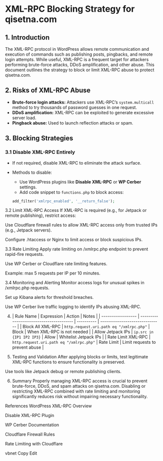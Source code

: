 # XML-RPC Blocking Strategy for qisetna.com

## 1. Introduction  
The XML-RPC protocol in WordPress allows remote communication and execution of commands such as publishing posts, pingbacks, and remote login attempts. While useful, XML-RPC is a frequent target for attackers performing brute-force attacks, DDoS amplification, and other abuse. This document outlines the strategy to block or limit XML-RPC abuse to protect qisetna.com.

## 2. Risks of XML-RPC Abuse  
- **Brute-force login attacks:** Attackers use XML-RPC’s `system.multicall` method to try thousands of password guesses in one request.  
- **DDoS amplification:** XML-RPC can be exploited to generate excessive server load.  
- **Pingback abuse:** Used to launch reflection attacks or spam.  

## 3. Blocking Strategies

### 3.1 Disable XML-RPC Entirely  
- If not required, disable XML-RPC to eliminate the attack surface.  
- Methods to disable:  
  - Use WordPress plugins like **Disable XML-RPC** or **WP Cerber** settings.  
  - Add code snippet to `functions.php` to block access:

  ```php
  add_filter('xmlrpc_enabled', '__return_false');
3.2 Limit XML-RPC Access
If XML-RPC is required (e.g., for Jetpack or remote publishing), restrict access:

Use Cloudflare firewall rules to allow XML-RPC access only from trusted IPs (e.g., Jetpack servers).

Configure .htaccess or Nginx to limit access or block suspicious IPs.

3.3 Rate Limiting
Apply rate limiting on /xmlrpc.php endpoint to prevent rapid-fire requests.

Use WP Cerber or Cloudflare rate limiting features.

Example: max 5 requests per IP per 10 minutes.

3.4 Monitoring and Alerting
Monitor access logs for unusual spikes in /xmlrpc.php requests.

Set up Kibana alerts for threshold breaches.

Use WP Cerber live traffic logging to identify IPs abusing XML-RPC.

4. | Rule Name          | Expression                               | Action     | Notes                           |
| ------------------ | ---------------------------------------- | ---------- | ------------------------------- |
| Block All XML-RPC  | `http.request.uri.path eq "/xmlrpc.php"` | Block      | When XML-RPC is not needed      |
| Allow Jetpack IPs  | `ip.src in {IP1 IP2 IP3}`                | Allow      | Whitelist Jetpack IPs           |
| Rate Limit XML-RPC | `http.request.uri.path eq "/xmlrpc.php"` | Rate Limit | Limit requests to prevent abuse |


5. Testing and Validation
After applying blocks or limits, test legitimate XML-RPC functions to ensure functionality is preserved.

Use tools like Jetpack debug or remote publishing clients.

6. Summary
Properly managing XML-RPC access is crucial to prevent brute-force, DDoS, and spam attacks on qisetna.com. Disabling or restricting XML-RPC combined with rate limiting and monitoring significantly reduces risk without impairing necessary functionality.

References
WordPress XML-RPC Overview

Disable XML-RPC Plugin

WP Cerber Documentation

Cloudflare Firewall Rules

Rate Limiting with Cloudflare

vbnet
Copy
Edit
